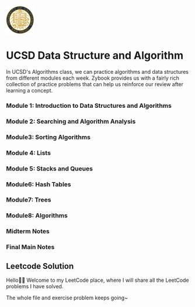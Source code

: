 <img src="UCSD.png" style="width:15%; height:auto;">

# UCSD Data Structure and Algorithm

In UCSD's Algorithms class, we can practice algorithms and data structures from different modules each week. Zybook provides us with a fairly rich collection of practice problems that can help us reinforce our review after learning a concept.

### Module 1: Introduction to Data Structures and Algorithms

### Module 2: Searching and Algorithm Analysis

### Module3: Sorting Algorithms

### Module 4: Lists

### Module 5: Stacks and Queues

### Module6: Hash Tables

### Module7: Trees

### Module8: Algorithms

### Midterm Notes

### Final Main Notes



##  Leetcode Solution 
Hello👋🏻 Welcome to my LeetCode place, where I will share all the LeetCode problems I have solved.

The whole file and exercise problem keeps going~


